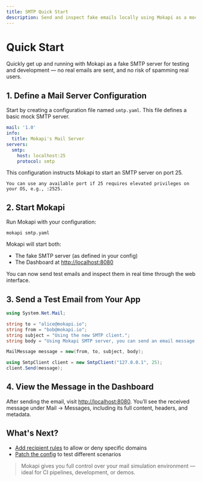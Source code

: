 ```yaml
---
title: SMTP Quick Start
description: Send and inspect fake emails locally using Mokapi as a mock SMTP server.
---
```

# Quick Start

Quickly get up and running with Mokapi as a fake SMTP server for testing and development — no real emails are sent,
and no risk of spamming real users.

## 1. Define a Mail Server Configuration

Start by creating a configuration file named `smtp.yaml`. This file defines a basic mock SMTP server.

```yaml
mail: '1.0'
info:
  title: Mokapi's Mail Server
servers:
  smtp:
    host: localhost:25
    protocol: smtp
```

This configuration instructs Mokapi to start an SMTP server on port 25.

``` box=tip
You can use any available port if 25 requires elevated privileges on your OS, e.g., :2525.
```

## 2. Start Mokapi

Run Mokapi with your configuration:

```
mokapi smtp.yaml
```

Mokapi will start both:
- The fake SMTP server (as defined in your config)
- The Dashboard at [http://localhost:8080](http://localhost:8080)

You can now send test emails and inspect them in real time through the web interface.

## 3. Send a Test Email from Your App

```c#
using System.Net.Mail;

string to = "alice@mokapi.io";
string from = "bob@mokapi.io";
string subject = "Using the new SMTP client.";
string body = "Using Mokapi SMTP server, you can send an email message from any application very easily.";

MailMessage message = new(from, to, subject, body);

using SmtpClient client = new SmtpClient("127.0.0.1", 25);
client.Send(message);
```

## 4. View the Message in the Dashboard

After sending the email, visit [http://localhost:8080](http://localhost:8080).
You’ll see the received message under Mail → Messages, including its full content, headers, and metadata.

## What's Next?

- [Add recipient rules](/docs/guides/mail/rules.md) to allow or deny specific domains
- [Patch the config](/docs/configuration/patching.md) to test different scenarios

> Mokapi gives you full control over your mail simulation environment — ideal for CI pipelines, 
> development, or demos.
